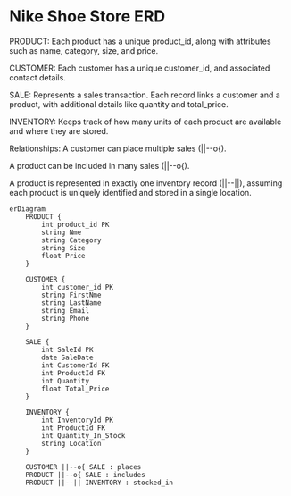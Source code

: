 # Nike Shoe Store ERD

PRODUCT: Each product has a unique product_id, along with attributes such as name, category, size, and price.

CUSTOMER: Each customer has a unique customer_id, and associated contact details.

SALE: Represents a sales transaction. Each record links a customer and a product, with additional details like quantity and total_price.

INVENTORY: Keeps track of how many units of each product are available and where they are stored.

Relationships:
A customer can place multiple sales (||--o{).

A product can be included in many sales (||--o{).

A product is represented in exactly one inventory record (||--||), assuming each product is uniquely identified and stored in a single location.

```mermaid
erDiagram
    PRODUCT {
        int product_id PK
        string Nme
        string Category
        string Size
        float Price
    }

    CUSTOMER {
        int customer_id PK
        string FirstNme
        string LastName
        string Email
        string Phone
    }

    SALE {
        int SaleId PK
        date SaleDate
        int CustomerId FK
        int ProductId FK
        int Quantity
        float Total_Price
    }

    INVENTORY {
        int InventoryId PK
        int ProductId FK
        int Quantity_In_Stock
        string Location
    }

    CUSTOMER ||--o{ SALE : places
    PRODUCT ||--o{ SALE : includes
    PRODUCT ||--|| INVENTORY : stocked_in
